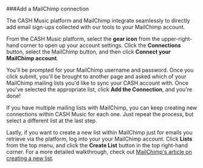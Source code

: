 ###Add a MailChimp connection

The CASH Music platform and MailChimp integrate seamlessly to directly add email sign-ups collected with our tools to your MailChimp account.

From the CASH Music platform, select the **gear icon** from the upper-right-hand corner to open up your account settings. Click the **Connections** button, select the MailChimp button, and then click **Connect your MailChimp account**.

You'll be prompted for your MailChimp username and password. Once you click submit, you'll be brought to another page and asked which of your MailChimp mailing lists you'd like to sync your CASH account with. Once you've selected the appropriate list, click **Add the Connection**, and you're done!

If you have multiple mailing lists with MailChimp, you can keep creating new connections within CASH Music for each one. Just repeat the process, but select a different list at the last step.

Lastly, if you want to create a new list within MailChimp just for emails you retrieve via the platform, log into your your MailChimp account. Click **Lists** from the top menu, and click the **Create List** button in the top right-hand corner. For a more detailed walkthrough, check out <a href="http://kb.mailchimp.com/lists/growth/create-a-new-list/" target="_blank">MailChimp's article on creating a new list</a>.

